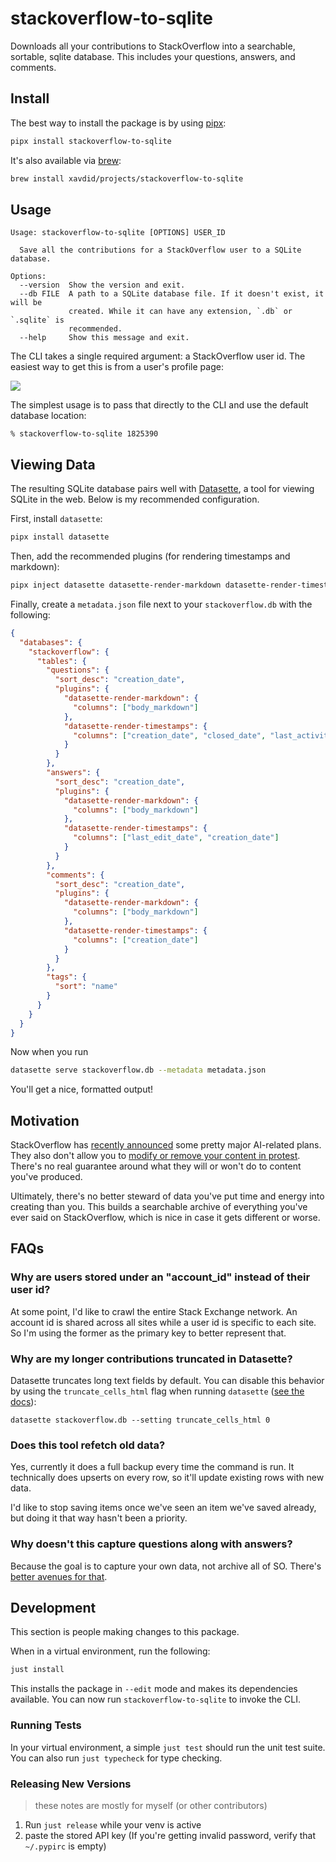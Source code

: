 # stackoverflow-to-sqlite

Downloads all your contributions to StackOverflow into a searchable, sortable, sqlite database. This includes your questions, answers, and comments.

## Install

The best way to install the package is by using [pipx](https://pypa.github.io/pipx/):

```bash
pipx install stackoverflow-to-sqlite
```

It's also available via [brew](https://brew.sh/):

```bash
brew install xavdid/projects/stackoverflow-to-sqlite
```

## Usage

```
Usage: stackoverflow-to-sqlite [OPTIONS] USER_ID

  Save all the contributions for a StackOverflow user to a SQLite database.

Options:
  --version  Show the version and exit.
  --db FILE  A path to a SQLite database file. If it doesn't exist, it will be
             created. While it can have any extension, `.db` or `.sqlite` is
             recommended.
  --help     Show this message and exit.
```

The CLI takes a single required argument: a StackOverflow user id. The easiest way to get this is from a user's profile page:

![](https://cdn.zappy.app/3564b18ce469812a367422b8e8eed1ab.png)

The simplest usage is to pass that directly to the CLI and use the default database location:

```shell
% stackoverflow-to-sqlite 1825390
```

## Viewing Data

The resulting SQLite database pairs well with [Datasette](https://datasette.io/), a tool for viewing SQLite in the web. Below is my recommended configuration.

First, install `datasette`:

```bash
pipx install datasette
```

Then, add the recommended plugins (for rendering timestamps and markdown):

```bash
pipx inject datasette datasette-render-markdown datasette-render-timestamps
```

Finally, create a `metadata.json` file next to your `stackoverflow.db` with the following:

```json
{
  "databases": {
    "stackoverflow": {
      "tables": {
        "questions": {
          "sort_desc": "creation_date",
          "plugins": {
            "datasette-render-markdown": {
              "columns": ["body_markdown"]
            },
            "datasette-render-timestamps": {
              "columns": ["creation_date", "closed_date", "last_activity_date"]
            }
          }
        },
        "answers": {
          "sort_desc": "creation_date",
          "plugins": {
            "datasette-render-markdown": {
              "columns": ["body_markdown"]
            },
            "datasette-render-timestamps": {
              "columns": ["last_edit_date", "creation_date"]
            }
          }
        },
        "comments": {
          "sort_desc": "creation_date",
          "plugins": {
            "datasette-render-markdown": {
              "columns": ["body_markdown"]
            },
            "datasette-render-timestamps": {
              "columns": ["creation_date"]
            }
          }
        },
        "tags": {
          "sort": "name"
        }
      }
    }
  }
}
```

Now when you run

```bash
datasette serve stackoverflow.db --metadata metadata.json
```

You'll get a nice, formatted output!

## Motivation

StackOverflow has [recently announced](https://stackoverflow.blog/2023/07/27/announcing-overflowai/) some pretty major AI-related plans. They also don't allow you to [modify or remove your content in protest](https://m.benui.ca/@ben/112396505994216742). There's no real guarantee around what they will or won't do to content you've produced.

Ultimately, there's no better steward of data you've put time and energy into creating than you. This builds a searchable archive of everything you've ever said on StackOverflow, which is nice in case it gets different or worse.

## FAQs

### Why are users stored under an "account_id" instead of their user id?

At some point, I'd like to crawl the entire Stack Exchange network. An account id is shared across all sites while a user id is specific to each site. So I'm using the former as the primary key to better represent that.

### Why are my longer contributions truncated in Datasette?

Datasette truncates long text fields by default. You can disable this behavior by using the `truncate_cells_html` flag when running `datasette` ([see the docs](https://docs.datasette.io/en/stable/settings.html#truncate-cells-html)):

```shell
datasette stackoverflow.db --setting truncate_cells_html 0
```

### Does this tool refetch old data?

Yes, currently it does a full backup every time the command is run. It technically does upserts on every row, so it'll update existing rows with new data.

I'd like to stop saving items once we've seen an item we've saved already, but doing it that way hasn't been a priority.

### Why doesn't this capture questions along with answers?

Because the goal is to capture your own data, not archive all of SO. There's [better avenues for that](https://archive.org/details/stackexchange).

## Development

This section is people making changes to this package.

When in a virtual environment, run the following:

```bash
just install
```

This installs the package in `--edit` mode and makes its dependencies available. You can now run `stackoverflow-to-sqlite` to invoke the CLI.

### Running Tests

In your virtual environment, a simple `just test` should run the unit test suite. You can also run `just typecheck` for type checking.

### Releasing New Versions

> these notes are mostly for myself (or other contributors)

1. Run `just release` while your venv is active
2. paste the stored API key (If you're getting invalid password, verify that `~/.pypirc` is empty)
